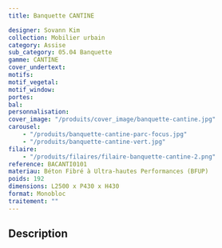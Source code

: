```yaml
---
title: Banquette CANTINE

designer: Sovann Kim
collection: Mobilier urbain
category: Assise
sub_category: 05.04 Banquette
gamme: CANTINE
cover_undertext:
motifs:
motif_vegetal:
motif_window:
portes:
bal:
personnalisation:
cover_image: "/produits/cover_image/banquette-cantine.jpg"
carousel:
    - "/produits/banquette-cantine-parc-focus.jpg"
    - "/produits/banquette-cantine-vert.jpg"
filaire:
    - "/produits/filaires/filaire-banquette-cantine-2.png"
reference: BACANTI0101
materiau: Béton Fibré à Ultra-hautes Performances (BFUP)
poids: 192
dimensions: L2500 x P430 x H430
format: Monobloc
traitement: ""
---
```


## Description
